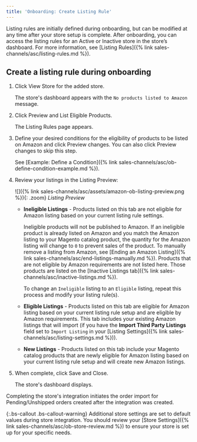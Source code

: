 ```yaml
---
title: 'Onboarding: Create Listing Rule'
---
```


Listing rules are initially defined during onboarding, but can be modified at any time after your store setup is complete. After onboarding, you can access the listing rules for an Active or Inactive store in the store’s dashboard. For more information, see [Listing Rules]({% link sales-channels/asc/listing-rules.md %}).

## Create a listing rule during onboarding

1. Click <span class="btn">View Store</span> for the added store.

    The store's dashboard appears with the `No products listed to Amazon` message.

1. Click <span class="btn">Preview and List Eligible Products</span>.

    The Listing Rules page appears.

1. Define your desired conditions for the eligibility of products to be listed on Amazon and click <span class="btn">Preview changes</span>. You can also click <span class="btn">Preview changes</span> to skip this step.

    See [Example: Define a Condition]({% link sales-channels/asc/ob-define-condition-example.md %}).

1. Review your listings in the Listing Preview:

    ![]({% link sales-channels/asc/assets/amazon-ob-listing-preview.png %}){: .zoom}
    _Listing Preview_

    - **Ineligible Listings** - Products listed on this tab are not eligible for Amazon listing based on your current listing rule settings.

         Ineligible products will not be published to Amazon. If an ineligible product is already listed on Amazon and you match the Amazon listing to your Magento catalog product, the quantity for the Amazon listing will change to `0` to prevent sales of the product. To manually remove a listing from Amazon, see [Ending an Amazon Listing]({% link sales-channels/asc/end-listings-manually.md %}). Products that are not eligible by Amazon requirements are not listed here. Those products are listed on the [Inactive Listings tab]({% link sales-channels/asc/inactive-listings.md %}).

         To change an `Ineligible` listing to an `Eligible` listing, repeat this process and modify your listing rule(s).

    - **Eligible Listings** - Products listed on this tab are eligible for Amazon listing based on your current listing rule setup and are eligible by Amazon requirements. This tab includes your existing Amazon listings that will import (if you have the **Import Third Party Listings** field set to `Import Listing` in your [Listing Settings]({% link sales-channels/asc/listing-settings.md %})).

    - **New Listings** - Products listed on this tab include your Magento catalog products that are newly eligible for Amazon listing based on your current listing rule setup and will create new Amazon listings.

1. When complete, click <span class="btn">Save and Close</span>.

   The store's dashboard displays.

Completing the store's integration initiates the order import for Pending/Unshipped orders created after the integration was created.

{:.bs-callout .bs-callout-warning}
Additional store settings are set to default values during store integration. You should review your [Store Settings]({% link sales-channels/asc/ob-store-review.md %}) to ensure your store is set up for your specific needs.
